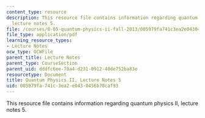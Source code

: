 ```yaml
---
content_type: resource
description: This resource file contains information regarding quantum physics II,
  lecture notes 5.
file: /courses/8-05-quantum-physics-ii-fall-2013/005979fa741c3ea2e0430456b70caf93_MIT8_05F13_Chap_05.pdf
file_type: application/pdf
learning_resource_types:
- Lecture Notes
ocw_type: OCWFile
parent_title: Lecture Notes
parent_type: CourseSection
parent_uid: dddfc6ee-78a4-d231-0912-40de752ba83e
resourcetype: Document
title: Quantum Physics II, Lecture Notes 5
uid: 005979fa-741c-3ea2-e043-0456b70caf93
---
```

This resource file contains information regarding quantum physics II, lecture notes 5.

